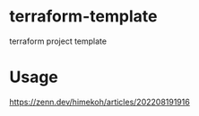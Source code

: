 # terraform-template

terraform project template

# Usage

https://zenn.dev/himekoh/articles/202208191916
